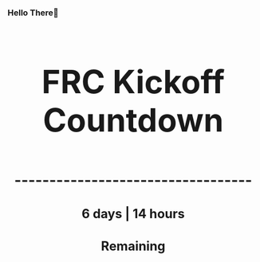 ### Hello There👋

<!---START-TIMER--->
<h3 align='center' style='font-size: 64px;'>FRC Kickoff Countdown</h3>
<h3 align='center' style='font-size: 30px;'>----------------------------------</h3>
<h3 align='center' style='font-size: 25px;'>6 days | 14 hours</h3>
<h3 align='center' style='font-size: 25px;'>Remaining</h3>
<!---END-TIMER--->
